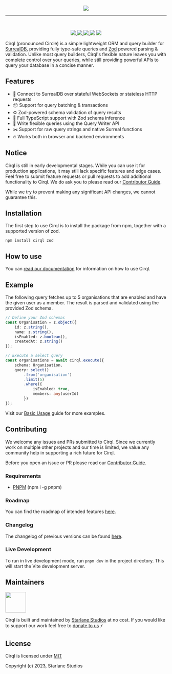 <br>

<div align="center">
    <img src="https://raw.githubusercontent.com/StarlaneStudios/cirql/main/.github/branding/logo.png">
</div>

<hr />

<br>

<p align="center">
<a href="https://cirql.starlane.studio">
	<img src="https://img.shields.io/badge/docs-available-de12b4">
  </a>
  <a href="https://github.com/StarlaneStudios/cirql/blob/master/LICENSE">
    <img src="https://img.shields.io/github/license/StarlaneStudios/cirql"> 
  </a>
  <a href="https://discord.gg/exaQDX2">
      <img src="https://img.shields.io/discord/414532188722298881">
  </a>
  <img src="https://img.shields.io/bundlephobia/min/cirql">
  <img src="https://img.shields.io/github/contributors/StarlaneStudios/cirql">
</p>

Cirql (pronounced Circle) is a simple lightweight ORM and query builder for [SurrealDB](https://surrealdb.com/), providing fully type-safe queries and [Zod](https://github.com/colinhacks/zod) powered parsing & validation. Unlike most query builders, Cirql's flexible nature leaves you with complete control over your queries, while still providing powerful APIs to query your database in a concise manner.

## Features
- 🔗 Connect to SurrealDB over stateful WebSockets or stateless HTTP requests
- 📦 Support for query batching & transactions
- ⚙️ Zod-powered schema validation of query results
- 📝 Full TypeScript support with Zod schema inference
- 💎 Write flexible queries using the Query Writer API
- ✂️ Support for raw query strings and native Surreal functions
- 🔥 Works both in browser and backend environments

## Notice
Cirql is still in early developmental stages. While you can use it for production applications, it may still lack specific features and edge cases. Feel free to submit feature requests or pull requests to add additional functionality to Cirql. We do ask you to please read our [Contributor Guide](CONTRIBUTING.md).

While we try to prevent making any significant API changes, we cannot guarantee this.

## Installation
The first step to use Cirql is to install the package from npm, together with a supported version of zod.
```
npm install cirql zod
```

## How to use
You can [read our documentation](https://cirql.starlane.studio/) for information on how to use Cirql.

## Example
The following query fetches up to 5 organisations that are enabled and have the given user as a member. The result is parsed and validated using the provided Zod schema.

```ts
// Define your Zod schemas
const Organisation = z.object({
    id: z.string(),
    name: z.string(),
    isEnabled: z.boolean(),
    createdAt: z.string()
});

// Execute a select query
const organisations = await cirql.execute({ 
    schema: Organisation,
    query: select()
		.from('organisation')
		.limit(5)
		.where({
			isEnabled: true,
			members: any(userId)
		})
});
```

Visit our [Basic Usage](https://cirql.starlane.studio/docs/guide/basic-usage) guide for more examples.

## Contributing
We welcome any issues and PRs submitted to Cirql. Since we currently work on multiple other projects and our time is limited, we value any community help in supporting a rich future for Cirql.

Before you open an issue or PR please read our [Contributor Guide](CONTRIBUTING.md).

### Requirements
- [PNPM](https://pnpm.io/) (npm i -g pnpm)

### Roadmap
You can find the roadmap of intended features [here](ROADMAP.md).

### Changelog
The changelog of previous versions can be found [here](CHANGELOG.md).

### Live Development
To run in live development mode, run `pnpm dev` in the project directory. This will start the Vite development server.

## Maintainers
<a href="https://starlane.studio">
  <img src="https://raw.githubusercontent.com/StarlaneStudios/cirql/main/.github/branding/starlane.png" height="64">
</a>

Cirql is built and maintained by <a href="https://starlane.studio/">Starlane Studios</a> at no cost. If you would like to support our work feel free to [donate to us](https://paypal.me/ExodiusStudios) ⚡

## License

Cirql is licensed under [MIT](LICENSE)

Copyright (c) 2023, Starlane Studios
